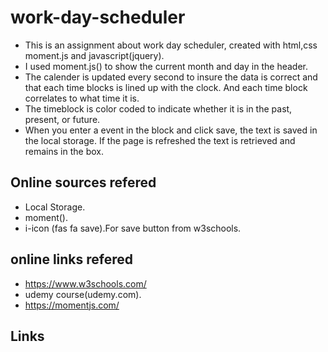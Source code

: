 # work-day-scheduler
* This is an assignment about work day scheduler, created with html,css moment.js and javascript(jquery).
* I used moment.js() to show the current month and day in the header.
* The calender is updated every second to insure the data is correct and that each time blocks is lined up with the clock. And each time block correlates to what time it is.
* The timeblock is color coded to indicate whether it is in the past, present, or future.
* When you enter a event in the block and click save, the text is saved in the local storage. If the page is refreshed the text is retrieved and remains in the box.

## Online sources refered
* Local Storage.
*  moment().
* i-icon (fas fa save).For save button from w3schools.

## online links refered
* https://www.w3schools.com/
* udemy course(udemy.com).
* https://momentjs.com/

## Links
